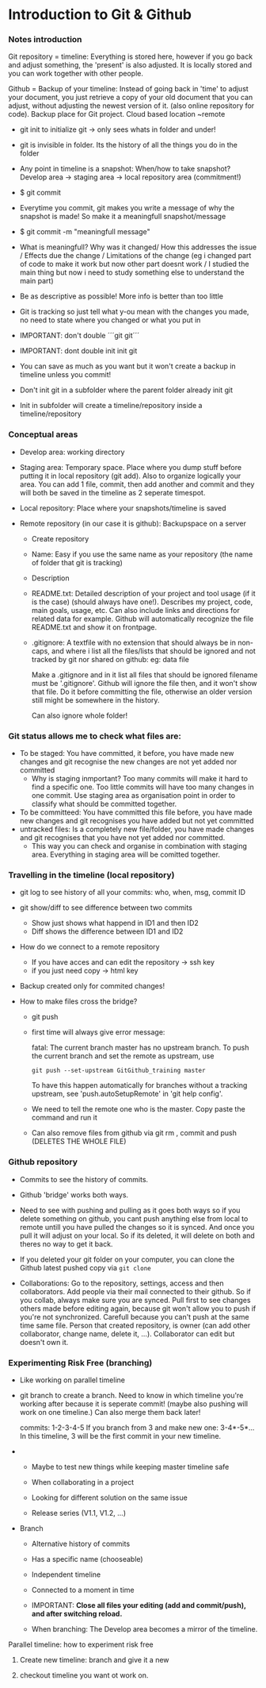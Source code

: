 # Introduction to Git & Github

### Notes introduction

Git repository = timeline: Everything is stored here, however if you go back and adjust something, the 'present' is also adjusted. It is locally stored and you can work together with other people.

Github = Backup of your timeline: Instead of going back in 'time' to adjust your document, you just retrieve a copy of your old document that you can adjust, without adjusting the newest version of it. (also online repository for code). Backup place for Git project. Cloud based location ~remote 

- git init to initialize git -> only sees whats in folder and under!

- git is invisible in folder. Its the history of all the things you do in the folder

- Any point in timeline is a snapshot: When/how to take snapshot? Develop area -> staging area -> local repository area (commitment!)

- $ git commit 

- Everytime you commit, git makes you write a message of why the snapshot is made! So make it a meaningfull snapshot/message

- $ git commit -m "meaningfull message"

- What is meaningfull? Why was it changed/ How this addresses the issue / Effects due the change / Limitations of the change (eg i changed part of code to make it work but now other part doesnt work / I studied the main thing but now i need to study something else to understand the main part) 

- Be as descriptive as possible! More info is better than too little 

- Git is tracking so just tell what y-ou mean with the changes you made, no need to state where you changed or what you put in

- IMPORTANT: don't double ´´´git git´´´ 

- IMPORTANT: dont double init init git

- You can save as much as you want but it won't create a backup in timeline unless you commit!

- Don't init git in a subfolder where the parent folder already init git

- Init in subfolder will create a timeline/repository inside a timeline/repository

### Conceptual areas

- Develop area: working directory

- Staging area: Temporary space. Place where you dump stuff before putting it in local repository (git add). Also to organize logically your area. You can add 1 file, commit, then add another and commit and they will both be saved in the timeline as 2 seperate timespot.

- Local repository: Place where your snapshots/timeline is saved

- Remote repository (in our case it is github): Backupspace on a server
  
  - Create repository 
  
  - Name: Easy if you use the same name as your repository (the name of folder that git is tracking) 
  
  - Description
  
  - README.txt: Detailed description of your project and tool usage (if it is the case) (should always have one!). Describes my project, code, main goals, usage, etc. Can also include links and directions for related data for example. Github will automatically recognize the file README.txt and show it on frontpage.
  
  - .gitignore: A textfile with no extension that should always be in non-caps, and where i list all the files/lists that should be ignored and not tracked by git nor shared on github: eg: data file
    
    Make a .gitignore and in it list all files that should be ignored
    filename must be '.gitignore'. Github will ignore the file then, and it won't show that file. Do it before committing the file, otherwise an older version still might be somewhere in the history.
    
    Can also ignore whole folder! 

### Git status allows me to check what files are:

- To be staged: You have committed, it before, you have made new changes and git recognise the new changes are not yet added nor committed
  - Why is staging inmportant?
    Too many commits will make it hard to find a specific one.
    Too little commits will have too many changes in one commit.
    Use staging area as organisation point in order to classify what should be committed together. 
- To be committeed: You have committed this file before, you have made new changes and git recognises you have added but not yet committed 
- untracked files: Is a completely new file/folder, you have made changes and git recognises that you have not yet added nor committed.
  - This way you can check and organise in combination with staging area. Everything in staging area will be comitted together.

### Travelling in the timeline (local repository)

- git log to see history of all your commits: who, when, msg, commit ID 

- git show/diff to see difference between two commits
  
  - Show just shows what happend in ID1 and then ID2
  - Diff shows the difference between ID1 and ID2

- How do we connect to a remote repository
  
  - If you have acces and can edit the repository -> ssh key
  - if you just need copy -> html key

- Backup created only for commited changes! 

- How to make files cross the bridge? 
  
  - git push
  
  - first time will always give error message:
    
    fatal: The current branch master has no upstream branch.
    To push the current branch and set the remote as upstream, use
    
        git push --set-upstream GitGithub_training master
    
    To have this happen automatically for branches without a tracking
    upstream, see 'push.autoSetupRemote' in 'git help config'.
  
  - We need to tell the remote one who is the master.
    Copy paste the command and run it
  
  - Can also remove files from github via git rm <file> , commit and push (DELETES THE WHOLE FILE)

### Github repository

- Commits to see the history of commits.

- Github 'bridge' works both ways.

- Need to see with pushing and pulling as it goes both ways so if you delete something on github, you cant push anything else from local to remote untill you have pulled the changes so it is synced. And once you pull it will adjust on your local. So if its deleted, it will delete on both and theres no way to get it back. 

- If you deleted your git folder on your computer, you can clone the Github latest pushed copy via `git clone`

- Collaborations: Go to the repository, settings, access and then collaborators. 
  Add people via their mail connected to their github. 
  So if you collab, always make sure you are synced. Pull first to see changes others made before editing again, because git won't allow you to push if you're not synchronized.
  Carefull because you can't push at the same time same file. 
  Person that created repository, is owner (can add other collaborator, change name, delete it, ...). Collaborator can edit but doesn't own it. 

### Experimenting Risk Free (branching)

- Like working on parallel timeline

- git branch to create a branch. Need to know in which timeline you're working after because it is seperate commit! (maybe also pushing will work on one timeline.) Can also merge them back later! 
  
  commits: 1-2-3-4-5
  If you branch from 3 and make new one: 3-4*-5*... In this timeline, 3 will be the first commit in your new timeline.

- - Maybe to test new things while keeping master timeline safe
  
  - When collaborating in a project
  
  - Looking for different solution on the same issue
  
  - Release series (V1.1, V1.2, ...)

- Branch
  
  - Alternative history of commits
  
  - Has a specific name (chooseable)
  
  - Independent timeline
  
  - Connected to a moment in time
  
  - IMPORTANT: **Close all files your editing (add and commit/push), and after switching reload.** 
  
  - When branching: The Develop area becomes a mirror of the timeline. 

Parallel timeline: how to experiment risk free

1. Create new timeline: branch and give it a new

2. checkout timeline you want ot work on. 
